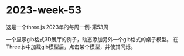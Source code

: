 # 2023-week-53

这是一个three.js 2023年的每周一例-第53周

一个显示glb格式3D展厅的例子，动态添加另外一个glb格式的桌子模型。
在Three.js中加载glb模型后，点击某个模型，并使其闪烁。